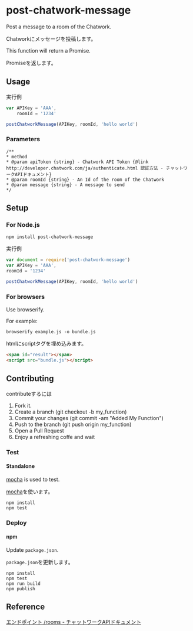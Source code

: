 # post-chatwork-message

Post a message to a room of the Chatwork.

Chatworkにメッセージを投稿します。

This function will return a Promise.

Promiseを返します。

## Usage

実行例
```js
var APIKey = 'AAA',
    roomId = '1234'

postChatworkMessage(APIKey, roomId, 'hello world')
```

### Parameters
```
/**
* method
* @param apiToken {string} - Chatwork API Token {@link http://developer.chatwork.com/ja/authenticate.html 認証方法 - チャットワークAPIドキュメント}
* @param roomId {string} - An Id of the room of the Chatwork
* @param message {string} - A message to send
*/
```

## Setup

### For Node.js
```
npm install post-chatwork-message
```

実行例
```js
var document = require('post-chatwork-message')
var APIKey = 'AAA',
roomId = '1234'

postChatworkMessage(APIKey, roomId, 'hello world')
```

### For browsers

Use browserify.

For example:
```
browserify example.js -o bundle.js
```

htmlにscriptタグを埋め込みます。
```html
<span id="result"></span>
<script src="bundle.js"></script>
```

## Contributing

contributeするには

1. Fork it.
1. Create a branch (git checkout -b my_function)
1. Commit your changes (git commit -am "Added My Function")
1. Push to the branch (git push origin my_function)
1. Open a Pull Request
1. Enjoy a refreshing coffe and wait

### Test
#### Standalone

[mocha](https://github.com/mochajs/mocha) is used to test.

[mocha](https://github.com/mochajs/mocha)を使います。

```
npm install
npm test
```


### Deploy
#### npm
Update `package.json`.

`package.json`を更新します。

```
npm install
npm test
npm run build
npm publish
```

## Reference
[エンドポイント /rooms - チャットワークAPIドキュメント](http://developer.chatwork.com/ja/endpoint_rooms.html#POST-rooms-room_id-messages)
